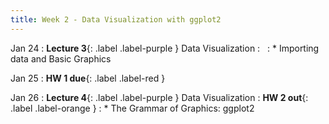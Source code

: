 ```yaml
---
title: Week 2 - Data Visualization with ggplot2
---
```


Jan 24
: **Lecture 3**{: .label .label-purple } Data Visualization
  : &nbsp;
: * Importing data and Basic Graphics

Jan 25
: **HW 1 due**{: .label .label-red }

Jan 26
: **Lecture 4**{: .label .label-purple } Data Visualization
  : **HW 2 out**{: .label .label-orange }
: * The Grammar of Graphics: ggplot2